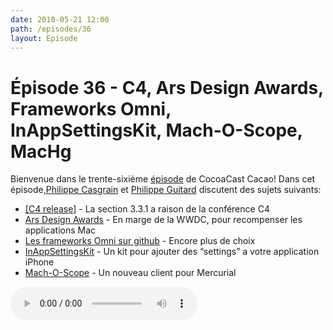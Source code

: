 ```yaml
---
date: 2010-05-21 12:00
path: /episodes/36
layout: Episode
---
```

# Épisode 36 - C4, Ars Design Awards, Frameworks Omni, InAppSettingsKit, Mach-O-Scope, MacHg
<p>Bienvenue dans le trente-sixième <a href="https://archive.org/download/cacaocast/cacaocast_36.mp3" title="CocoaCast Cacao Episode 35">épisode</a> de CocoaCast Cacao! Dans cet épisode,<a href="http://www.twitter.com/philippec" title="Philippe Casgrain sur Twitter">Philippe Casgrain</a> et <a href="http://www.twitter.com/philippeguitard" title="Philippe Guitard sur Twitter">Philippe Guitard</a> discutent des sujets suivants:</p>
<ul><li><a href="http://rentzsch.tumblr.com/post/592949476/c4-release" title="[C4 release]">[C4 release]</a> - La section 3.3.1 a raison de la conférence C4</li>
<li><a href="http://arstechnica.com/apple/news/2010/05/2010-ars-design-awards-nominations.ars" title="Ars Design Awards">Ars Design Awards</a> - En marge de la WWDC, pour recompenser les applications Mac</li>
<li><a href="http://github.com/omnigroup/OmniGroup" title="Les frameworks Omni sur github">Les frameworks Omni sur github</a> - Encore plus de choix</li>
<li><a href="http://www.inappsettingskit.com/home" title="InAppSettingsKit">InAppSettingsKit</a> - Un kit pour ajouter des &ldquo;settings&rdquo; a votre application iPhone</li>
<li><a href="http://github.com/smorr/Mach-O-Scope" title="Mach-O-Scope">Mach-O-Scope</a> - Un nouveau client pour Mercurial</li>
</ul>
<p><audio controls><source src="https://archive.org/download/cacaocast/cacaocast_36.mp3" type="audio/mpeg"><source src="https://archive.org/download/cacaocast/cacaocast_36.mp3" type="audio/mp4">Votre navigateur ne supporte pas l'élément audio / Your browser does not support the audio element.</audio></p>
